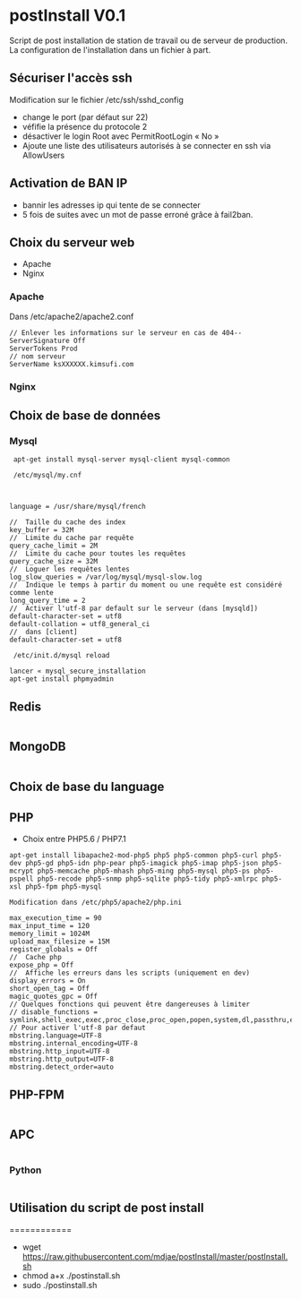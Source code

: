 # postInstall V0.1

Script de post installation de station de travail ou de serveur de production.
La configuration de l'installation dans un fichier à part.

## Sécuriser l'accès ssh

Modification sur le fichier /etc/ssh/sshd_config

- change le port (par défaut sur 22)
- véfifie la présence du protocole 2  
- désactiver le login Root avec PermitRootLogin « No » 
- Ajoute une liste des utilisateurs autorisés à se connecter en ssh via AllowUsers 


## Activation de BAN IP

- bannir les adresses ip qui tente de se connecter 
- 5 fois de suites avec un mot de passe erroné grâce à fail2ban.

## Choix du serveur web 

- Apache
- Nginx

### Apache

Dans /etc/apache2/apache2.conf
```
// Enlever les informations sur le serveur en cas de 404--
ServerSignature Off
ServerTokens Prod
// nom serveur
ServerName ksXXXXXX.kimsufi.com
```
### Nginx



## Choix de base de données


### Mysql

```
 apt-get install mysql-server mysql-client mysql-common
 
 /etc/mysql/my.cnf
 


language = /usr/share/mysql/french

//  Taille du cache des index
key_buffer = 32M
//  Limite du cache par requête
query_cache_limit = 2M
//  Limite du cache pour toutes les requêtes
query_cache_size = 32M
//  Loguer les requêtes lentes
log_slow_queries = /var/log/mysql/mysql-slow.log
//  Indique le temps à partir du moment ou une requête est considéré comme lente
long_query_time = 2
//  Activer l'utf-8 par default sur le serveur (dans [mysqld])
default-character-set = utf8
default-collation = utf8_general_ci
//  dans [client]
default-character-set = utf8

 /etc/init.d/mysql reload
 
lancer « mysql_secure_installation
apt-get install phpmyadmin
``` 
 
## Redis
```
```

 
## MongoDB
```
```

## Choix de base du language

## PHP

- Choix entre PHP5.6 / PHP7.1
```
apt-get install libapache2-mod-php5 php5 php5-common php5-curl php5-dev php5-gd php5-idn php-pear php5-imagick php5-imap php5-json php5-mcrypt php5-memcache php5-mhash php5-ming php5-mysql php5-ps php5-pspell php5-recode php5-snmp php5-sqlite php5-tidy php5-xmlrpc php5-xsl php5-fpm php5-mysql

Modification dans /etc/php5/apache2/php.ini

max_execution_time = 90
max_input_time = 120
memory_limit = 1024M
upload_max_filesize = 15M
register_globals = Off
//  Cache php
expose_php = Off
//  Affiche les erreurs dans les scripts (uniquement en dev)
display_errors = On
short_open_tag = Off
magic_quotes_gpc = Off
// Quelques fonctions qui peuvent être dangereuses à limiter
// disable_functions = symlink,shell_exec,exec,proc_close,proc_open,popen,system,dl,passthru,escapeshellarg,escapeshellcmd
// Pour activer l'utf-8 par defaut
mbstring.language=UTF-8
mbstring.internal_encoding=UTF-8
mbstring.http_input=UTF-8
mbstring.http_output=UTF-8
mbstring.detect_order=auto
```

## PHP-FPM

```
```

## APC


```
```

### Python

 
```
```

## Utilisation du script de post install
============

- wget https://raw.githubusercontent.com/mdjae/postInstall/master/postInstall.sh
- chmod a+x ./postinstall.sh
- sudo ./postinstall.sh
